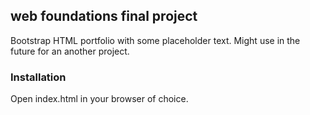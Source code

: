 ## web foundations final project

Bootstrap HTML portfolio with some placeholder text.
Might use in the future for an another project.

### Installation

Open index.html in your browser of choice.